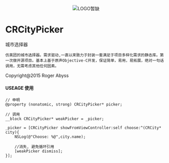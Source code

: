 <p align="center" >
  <img src="" alt="LOGO暂缺" title="LOGO暂缺">
</p>

# CRCityPicker
城市选择器

    仿美团的城市选择器。需求驱动,一直以来致力于封装一套满足于项目多样化需求的静态库。第一次做开源项目。基本上基于原声Objective-C开发，保证简单，易用，易拓展，绝对一句话调用，无需考虑其他任何因素。

Copyright@2015 Roger Abyss


#### USEAGE 使用

    // 申明
    @property (nonatomic, strong) CRCityPicker* picker;
    
    // 调用
    __block CRCityPicker* weakPicker = _picker;
    
    _picker = [CRCityPicker showFromViewController:self choose:^(CRCity* city){
        NSLog(@"Choose: %@",city.name);
        
        //消失, 避免循环引用  
        [weakPicker dismiss];
    }];
